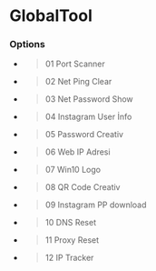 # GlobalTool
### **Options**
- >01  Port Scanner
- >02  Net Ping Clear
- >03  Net Password Show
- >04  Instagram User İnfo
- >05  Password Creativ
- >06  Web IP Adresi
- >07  Win10 Logo
- >08  QR Code Creativ
- >09  Instagram PP download
- >10 DNS Reset
- >11 Proxy Reset
- >12 IP Tracker
